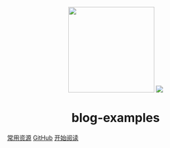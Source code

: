 <p align="center">
  <img src="https://ss0.bdstatic.com/70cFvHSh_Q1YnxGkpoWK1HF6hhy/it/u=2481424715,2807309609&fm=26&gp=0.jpg" width="200" height="200"/>
  <img src="https://hadoop.apache.org/elephant.png"/>
</p>
<h1 align="center">blog-examples</h1>

[常用资源](https://yuque.com/)
[GitHub](https://github.com/luozuyu)
[开始阅读](#blog-examples)
